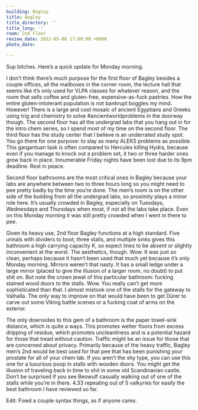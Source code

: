 ```yaml
---
building: Bagley
title: Bagley
title_directory: ''
title_long: ''
room: 2nd Floor
review_date: 2012-05-06 17:00:00 +0000
photo_date: 

---
```

Sup bitches. Here’s a quick update for Monday morning.

I don’t think there’s much purpose for the first floor of Bagley besides a couple offices, all the mailboxes in the corner room, the lecture hall that seems like it’s only used for VLPA classes for whatever reason, and the room that sells coffee and gluten-free, expensive-as-fuck pastries. How the entire gluten-intolerant population is not bankrupt boggles my mind. However! There is a large and cool mosaic of ancient Egyptians and Greeks using trig and chemistry to solve #ancientworldproblems in the doorway though. The second floor has all the undergrad labs that you hang out in for the intro chem series, so I spend most of my time on the second floor. The third floor has the study center that I believe is an underrated study spot. You go there for one purpose: to slay as many ALEKS problems as possible. This gargantuan task is often compared to Hercules killing Hydra, because even if you manage to knock out a problem set, it two or three harder ones grow back in place. Innumerable Friday nights have been lost due to its 9pm deadline. Rest in peace.

Second floor bathrooms are the most critical ones in Bagley because your labs are anywhere between two to three hours long so you might need to pee pretty badly by the time you’re done. The men’s room is on the other side of the building from all the undergrad labs, so proximity plays a minor role here. It’s usually crowded in Bagley, especially on Tuesdays, Wednesdays and Thursdays when most, if not all the labs take place. Even on this Monday morning it was still pretty crowded when I went in there to pee.

Given its heavy use, 2nd floor Bagley functions at a high standard. Five urinals with dividers to boot, three stalls, and multiple sinks gives this bathroom a high carrying capacity _K_, so expect lines to be absent or slightly inconvenient at the worst. The aesthetics, though. Wow. It was just so clean, perhaps because it hasn’t been used that much yet because it’s only Monday morning. Mirrors weren’t that nasty. It has a small ledge under a large mirror (placed to give the illusion of a larger room, no doubt) to put shit on. But note the crown jewel of this particular bathroom: fucking stained wood doors to the stalls. Wow. You really can’t get more sophisticated than that. I almost mistook one of the stalls for the gateway to Valhalla. The only way to improve on that would have been to get Dürer to carve out some Viking battle scenes or a fucking coat of arms on the exterior.

The only downsides to this gem of a bathroom is the paper towel-sink distance, which is quite a ways. This promotes wetter floors from excess dripping of residue, which promotes uncleanliness and is a potential hazard for those that tread without caution. Traffic might be an issue for those that are concerned about privacy. Primarily because of the heavy traffic, Bagley men’s 2nd would be best used for that pee that has been punishing your prostate for all of your chem lab. If you aren’t the shy type, you can use this one for a luxurious poop in stalls with wooden doors. You might get the illusion of traveling back in time to shit in some old Scandinavian castle. Don’t be surprised if you see Beowulf casually walking out of one of the stalls while you’re in there. 4.33 repeating out of 5 valkyries for easily the best bathroom I have reviewed so far.

Edit: Fixed a couple syntax things, as if anyone cares.